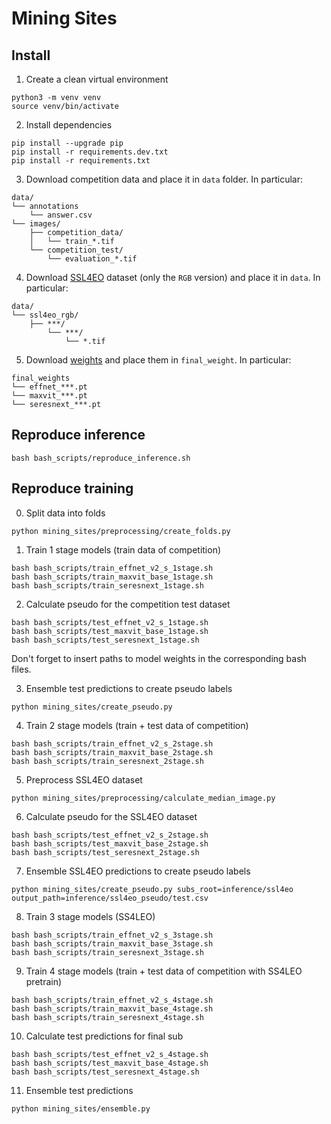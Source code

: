 # Mining Sites

## Install 
1. Create a clean virtual environment
```
python3 -m venv venv
source venv/bin/activate
```

2. Install dependencies

```
pip install --upgrade pip
pip install -r requirements.dev.txt
pip install -r requirements.txt
```

3. Download competition data and place it in `data` folder. In particular:
```
data/
└── annotations
    └── answer.csv
└── images/
    ├── competition_data/
    │   └── train_*.tif
    └── competition_test/
        └── evaluation_*.tif
```

4. Download [SSL4EO](https://mediatum.ub.tum.de/1702379) dataset (only the `RGB` version) and place it in `data`. In particular:
```
data/
└── ssl4eo_rgb/
    ├── ***/
        └── ***/
            └── *.tif    
```

5. Download [weights](https://www.kaggle.com/datasets/ivanpan/final-weights) and place them in `final_weight`. In particular:
```
final_weights
└── effnet_***.pt
└── maxvit_***.pt
└── seresnext_***.pt
```

## Reproduce inference
```
bash bash_scripts/reproduce_inference.sh
```

## Reproduce training
0. Split data into folds
```
python mining_sites/preprocessing/create_folds.py
```

1. Train 1 stage models (train data of competition)
```
bash bash_scripts/train_effnet_v2_s_1stage.sh
bash bash_scripts/train_maxvit_base_1stage.sh
bash bash_scripts/train_seresnext_1stage.sh
```

2. Calculate pseudo for the competition test dataset
```
bash bash_scripts/test_effnet_v2_s_1stage.sh
bash bash_scripts/test_maxvit_base_1stage.sh
bash bash_scripts/test_seresnext_1stage.sh
```

Don't forget to insert paths to model weights in the corresponding bash files. 

3. Ensemble test predictions to create pseudo labels
```
python mining_sites/create_pseudo.py
```

4. Train 2 stage models (train + test data of competition)
```
bash bash_scripts/train_effnet_v2_s_2stage.sh
bash bash_scripts/train_maxvit_base_2stage.sh
bash bash_scripts/train_seresnext_2stage.sh
```

5. Preprocess SSL4EO dataset
```
python mining_sites/preprocessing/calculate_median_image.py
```

6. Calculate pseudo for the SSL4EO dataset
```
bash bash_scripts/test_effnet_v2_s_2stage.sh
bash bash_scripts/test_maxvit_base_2stage.sh
bash bash_scripts/test_seresnext_2stage.sh
```

7. Ensemble SSL4EO predictions to create pseudo labels
```
python mining_sites/create_pseudo.py subs_root=inference/ssl4eo output_path=inference/ssl4eo_pseudo/test.csv
```

8. Train 3 stage models (SS4LEO)
```
bash bash_scripts/train_effnet_v2_s_3stage.sh
bash bash_scripts/train_maxvit_base_3stage.sh
bash bash_scripts/train_seresnext_3stage.sh
```

9. Train 4 stage models (train + test data of competition with SS4LEO pretrain)
```
bash bash_scripts/train_effnet_v2_s_4stage.sh
bash bash_scripts/train_maxvit_base_4stage.sh
bash bash_scripts/train_seresnext_4stage.sh
```

10. Calculate test predictions for final sub
```
bash bash_scripts/test_effnet_v2_s_4stage.sh
bash bash_scripts/test_maxvit_base_4stage.sh
bash bash_scripts/test_seresnext_4stage.sh
```

11. Ensemble test predictions
```
python mining_sites/ensemble.py
```


